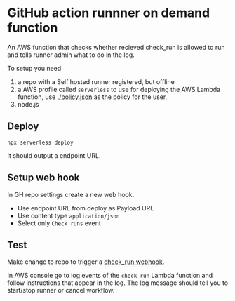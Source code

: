 # GitHub action runnner on demand function

An AWS function that checks whether recieved check_run is allowed to run and tells runner admin what to do in the log.

To setup you need

1. a repo with a Self hosted runner registered, but offline
2. a AWS profile called `serverless` to use for deploying the AWS Lambda function, use [./policy.json](policy.json) as the policy for the user.
3. node.js

## Deploy

```shell
npx serverless deploy
```

It should output a endpoint URL.

## Setup web hook

In GH repo settings create a new web hook.

* Use endpoint URL from deploy as Payload URL
* Use content type `application/json`
* Select only `Check runs` event

## Test

Make change to repo to trigger a [check_run webhook](https://developer.github.com/webhooks/event-payloads/#check_run).

In AWS console go to log events of the `check_run` Lambda function and follow instructions that appear in the log. The log message should tell you to start/stop runner or cancel workflow.
